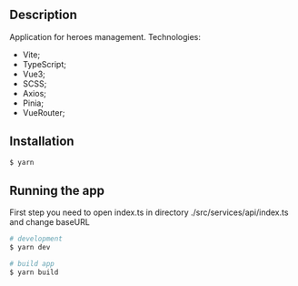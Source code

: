 ## Description

Application for heroes management.
Technologies:
- Vite;
- TypeScript;
- Vue3;
- SCSS;
- Axios;
- Pinia;
- VueRouter;

## Installation

```bash
$ yarn
```
## Running the app

First step you need to open index.ts in directory ./src/services/api/index.ts and change baseURL

```bash
# development
$ yarn dev

# build app
$ yarn build

```